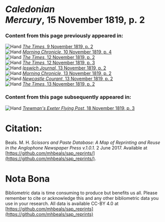 # *Caledonian Mercury*, 15 November 1819, p. 2  
  
### Content from this page previously appeared in:  
![Hand](http://scissorsandpaste.net/wp-content/uploads/2017/06/smallhandpointer.png) [*The Times*, 9 November 1819, p. 2](https://mhbeals.github.io/sap_html/The-Times/The-Times-9-November-1819-p-2)  
![Hand](http://scissorsandpaste.net/wp-content/uploads/2017/06/smallhandpointer.png) [*Morning Chronicle*, 10 November 1819, p. 4](https://mhbeals.github.io/sap_html/Morning-Chronicle/Morning-Chronicle-10-November-1819-p-4)  
![Hand](http://scissorsandpaste.net/wp-content/uploads/2017/06/smallhandpointer.png) [*The Times*, 12 November 1819, p. 2](https://mhbeals.github.io/sap_html/The-Times/The-Times-12-November-1819-p-2)  
![Hand](http://scissorsandpaste.net/wp-content/uploads/2017/06/smallhandpointer.png) [*The Times*, 12 November 1819, p. 3](https://mhbeals.github.io/sap_html/The-Times/The-Times-12-November-1819-p-3)  
![Hand](http://scissorsandpaste.net/wp-content/uploads/2017/06/smallhandpointer.png) [*Ipswich Journal*, 13 November 1819, p. 2](https://mhbeals.github.io/sap_html/Ipswich-Journal/Ipswich-Journal-13-November-1819-p-2)  
![Hand](http://scissorsandpaste.net/wp-content/uploads/2017/06/smallhandpointer.png) [*Morning Chronicle*, 13 November 1819, p. 2](https://mhbeals.github.io/sap_html/Morning-Chronicle/Morning-Chronicle-13-November-1819-p-2)  
![Hand](http://scissorsandpaste.net/wp-content/uploads/2017/06/smallhandpointer.png) [*Newcastle Courant*, 13 November 1819, p. 2](https://mhbeals.github.io/sap_html/Newcastle-Courant/Newcastle-Courant-13-November-1819-p-2)  
![Hand](http://scissorsandpaste.net/wp-content/uploads/2017/06/smallhandpointer.png) [*The Times*, 13 November 1819, p. 2](https://mhbeals.github.io/sap_html/The-Times/The-Times-13-November-1819-p-2)  
  
### Content from this page subsequently appeared in:  
![Hand](http://scissorsandpaste.net/wp-content/uploads/2017/06/smallhandpointer.png) [*Trewman's Exeter Flying Post*, 18 November 1819, p. 3](https://mhbeals.github.io/sap_html/Trewman's-Exeter-Flying-Post/Trewman's-Exeter-Flying-Post-18-November-1819-p-3)  


# Citation: 

Beals. M. H. *Scissors and Paste Database: A Map of Reprinting and Reuse in the Anglophone Newspaper Press v.1.0.1.* 2 June 2017. Available at [https://github.com/mhbeals/sap_reprints/](https://github.com/mhbeals/sap_reprints/). 

# Nota Bona

Bibliometric data is time consuming to produce but benefits us all. Please remember to cite or acknowledge this and any other bibliometric data you use in your research. All data is available CC-BY 4.0 at [https://github.com/mhbeals/sap_reprints](https://github.com/mhbeals/sap_reprints)